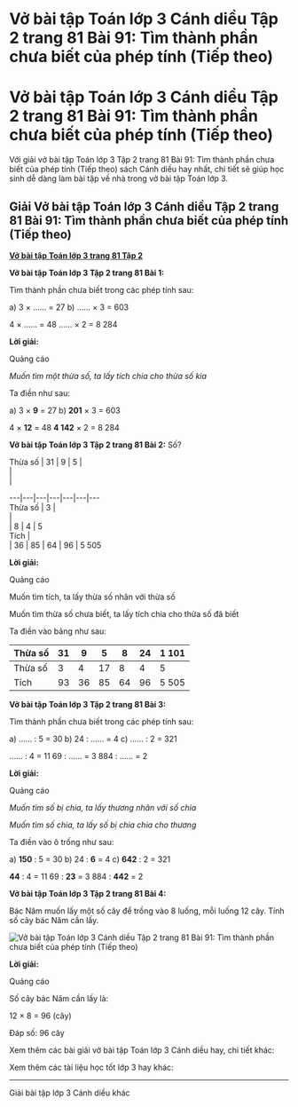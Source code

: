 # Vở bài tập Toán lớp 3 Cánh diều Tập 2 trang 81 Bài 91: Tìm thành phần chưa biết của phép tính (Tiếp theo)

# Vở bài tập Toán lớp 3 Cánh diều Tập 2 trang 81 Bài 91: Tìm thành phần chưa biết của phép tính (Tiếp theo)

Với giải vở bài tập Toán lớp 3 Tập 2 trang 81 Bài 91: Tìm thành phần chưa biết của phép tính (Tiếp theo) sách Cánh diều hay nhất, chi tiết sẽ giúp học sinh dễ dàng làm bài tập về nhà trong vở bài tập Toán lớp 3.

## Giải Vở bài tập Toán lớp 3 Cánh diều Tập 2 trang 81 Bài 91: Tìm thành phần chưa biết của phép tính (Tiếp theo)

[**Vở bài tập Toán lớp 3 trang 81 Tập 2**](https://vietjack.com/vbt-toan-3-cd/vbt-toan-lop-3-trang-81-tap-2.jsp)

**Vở bài tập Toán lớp 3 Tập 2 trang 81 Bài 1:**

Tìm thành phần chưa biết trong các phép tính sau:

a) 3 × …… = 27 b) …… × 3 = 603

4 × …… = 48 …… × 2 = 8 284

**Lời giải:**

Quảng cáo

_Muốn tìm một thừa số, ta lấy tích chia cho thừa số kia_

Ta điền như sau:

a) 3 × **9** = 27 b) **201** × 3 = 603

4 × **12** = 48 **4 142** × 2 = 8 284

**Vở bài tập Toán lớp 3 Tập 2 trang 81 Bài 2:** Số?

Thừa số | 31 | 9 | 5 |   
|   
|   
  
---|---|---|---|---|---|---  
Thừa số | 3 |   
|   
| 8 | 4 | 5  
Tích |   
| 36 | 85 | 64 | 96 | 5 505  
  
**Lời giải:**

Quảng cáo

Muốn tìm tích, ta lấy thừa số nhân với thừa số

Muốn tìm thừa số chưa biết, ta lấy tích chia cho thừa số đã biết

Ta điền vào bảng như sau:

Thừa số | 31 | 9 | 5 | 8 | 24 | 1 101  
---|---|---|---|---|---|---  
Thừa số | 3 | 4 | 17 | 8 | 4 | 5  
Tích | 93 | 36 | 85 | 64 | 96 | 5 505  
  
**Vở bài tập Toán lớp 3 Tập 2 trang 81 Bài 3:**

Tìm thành phần chưa biết trong các phép tính sau:

a) …… : 5 = 30 b) 24 : …… = 4 c) …… : 2 = 321

…… : 4 = 11 69 : …… = 3 884 : …… = 2

**Lời giải:**

Quảng cáo

_Muốn tìm số bị chia, ta lấy thương nhân với số chia_

_Muốn tìm số chia, ta lấy số bị chia chia cho thương_

Ta điền vào ô trống như sau:

a) **150** : 5 = 30 b) 24 : **6** = 4 c) **642** : 2 = 321

**44** : 4 = 11 69 : **23** = 3 884 : **442** = 2 

**Vở bài tập Toán lớp 3 Tập 2 trang 81 Bài 4:**

Bác Năm muốn lấy một số cây để trồng vào 8 luống, mỗi luống 12 cây. Tính số cây bác Năm cần lấy.

![Vở bài tập Toán lớp 3 Cánh diều Tập 2 trang 81 Bài 91: Tìm thành phần chưa biết của phép tính \(Tiếp theo\)](https://vietjack.com/vbt-toan-3-cd/images/tim-thanh-phan-chua-biet-cua-phep-tinh-tiep-theo-153160.PNG)

**Lời giải:**

Quảng cáo

Số cây bác Năm cần lấy là:

12 × 8 = 96 (cây)

Đáp số: 96 cây

Xem thêm các bài giải vở bài tập Toán lớp 3 Cánh diều hay, chi tiết khác:

Xem thêm các tài liệu học tốt lớp 3 hay khác:

* * *

Giải bài tập lớp 3 Cánh diều khác
